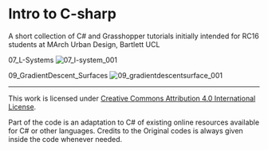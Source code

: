 # Intro to C-sharp
A short collection of C# and Grasshopper tutorials initially intended for RC16 students at MArch Urban Design, Bartlett UCL

07_L-Systems
![07_l-system_001](https://cloud.githubusercontent.com/assets/13719663/23344425/130b4430-fc74-11e6-80fd-e979f0d68de3.jpg)

09_GradientDescent_Surfaces
![09_gradientdescentsurface_001](https://cloud.githubusercontent.com/assets/13719663/23344441/7379cea4-fc74-11e6-9466-767aabaeb127.jpg)


-----------------------------------------------------------------------------------------------------------------------------------------------

This work is licensed under [Creative Commons Attribution 4.0 International License](https://creativecommons.org/licenses/by/4.0/).

Part of the code is an adaptation to C# of existing online resources available for C# or other languages. Credits to the Original codes is always given inside the code whenever needed. 
